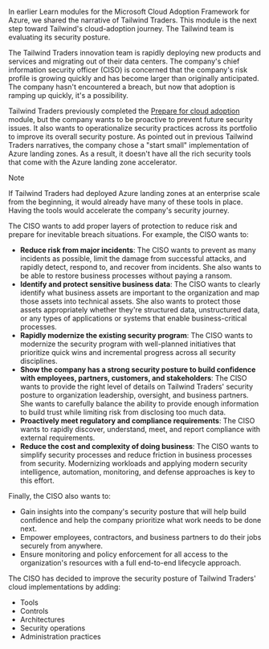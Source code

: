 In earlier Learn modules for the Microsoft Cloud Adoption Framework for Azure, we shared the narrative of Tailwind Traders. This module is the next step toward Tailwind's cloud-adoption journey. The Tailwind team is evaluating its security posture.

The Tailwind Traders innovation team is rapidly deploying new products and services and migrating out of their data centers. The company's chief information security officer (CISO) is concerned that the company's risk profile is growing quickly and has become larger than originally anticipated. The company hasn't encountered a breach, but now that adoption is ramping up quickly, it's a possibility.

Tailwind Traders previously completed the [Prepare for cloud adoption](/azure/cloud-adoption-framework/ready/) module, but the company wants to be proactive to prevent future security issues. It also wants to operationalize security practices across its portfolio to improve its overall security posture. As pointed out in previous Tailwind Traders narratives, the company chose a "start small" implementation of Azure landing zones. As a result, it doesn't have all the rich security tools that come with the Azure landing zone accelerator.

> [!NOTE]
> If Tailwind Traders had deployed Azure landing zones at an enterprise scale from the beginning, it would already have many of these tools in place. Having the tools would accelerate the company's security journey.

The CISO wants to add proper layers of protection to reduce risk and prepare for inevitable breach situations. For example, the CISO wants to:

- **Reduce risk from major incidents**: The CISO wants to prevent as many incidents as possible, limit the damage from successful attacks, and rapidly detect, respond to, and recover from incidents. She also wants to be able to restore business processes without paying a ransom.
- **Identify and protect sensitive business data**: The CISO wants to clearly identify what business assets are important to the organization and map those assets into technical assets. She also wants to protect those assets appropriately whether they're structured data, unstructured data, or any types of applications or systems that enable business-critical processes.
- **Rapidly modernize the existing security program**: The CISO wants to modernize the security program with well-planned initiatives that prioritize quick wins and incremental progress across all security disciplines.
- **Show the company has a strong security posture to build confidence with employees, partners, customers, and stakeholders**: The CISO wants to provide the right level of details on Tailwind Traders' security posture to organization leadership, oversight, and business partners. She wants to carefully balance the ability to provide enough information to build trust while limiting risk from disclosing too much data.
- **Proactively meet regulatory and compliance requirements**: The CISO wants to rapidly discover, understand, meet, and report compliance with external requirements.
- **Reduce the cost and complexity of doing business**: The CISO wants to simplify security processes and reduce friction in business processes from security. Modernizing workloads and applying modern security intelligence, automation, monitoring, and defense approaches is key to this effort.

Finally, the CISO also wants to:

- Gain insights into the company's security posture that will help build confidence and help the company prioritize what work needs to be done next.
- Empower employees, contractors, and business partners to do their jobs securely from anywhere.
- Ensure monitoring and policy enforcement for all access to the organization's resources with a full end-to-end lifecycle approach.

The CISO has decided to improve the security posture of Tailwind Traders' cloud implementations by adding:

- Tools
- Controls
- Architectures
- Security operations
- Administration practices
